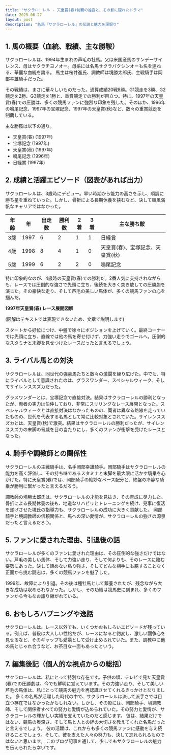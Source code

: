 ```yaml
---
title: "サクラローレル - 天皇賞(春)制覇の雄姿と、その影に隠れたドラマ"
date: 2025-06-27
layout: post
description: "名馬『サクラローレル』の伝説と魅力を深堀り"
---
```


## 1. 馬の概要（血統、戦績、主な勝鞍）

サクラローレルは、1994年生まれの芦毛の牡馬。父は米国産馬のサンデーサイレンス、母はサクラチヨノオー。母系には名馬サクラバクシンオーも名を連ねる、華麗な血統を誇る。  馬主は桜井進氏、調教師は境勝太郎氏、主戦騎手は岡部幸雄騎手だった。

その戦績は、まさに華々しいものだった。通算成績20戦8勝。G1競走を3勝、G2競走を2勝、G3競走を1勝と、重賞競走での勝利が目立つ。特に、1997年の天皇賞(春)での圧勝は、多くの競馬ファンに強烈な印象を残した。そのほか、1996年の鳴尾記念、1997年の宝塚記念、1997年の天皇賞(秋)など、数々の重賞競走を制覇している。

主な勝鞍は以下の通り。

* 天皇賞(春) (1997年)
* 宝塚記念 (1997年)
* 天皇賞(秋) (1997年)
* 鳴尾記念 (1996年)
* 日経賞 (1997年)


## 2. 成績と活躍エピソード（図表があれば出力）

サクラローレルは、3歳時にデビュー。早い時期から能力の高さを示し、順調に勝ち星を重ねていった。しかし、骨折による長期休養を挟むなど、決して順風満帆なキャリアではなかった。

| 年齢 | 年 | 出走数 | 勝利数 | 2着 | 3着 | 主な勝ち鞍 |
|---|---|---|---|---|---|---|
| 3歳 | 1997 | 6 | 2 | 1 | 1 | 日経賞 |
| 4歳 | 1998 | 8 | 4 | 1 | 0 | 天皇賞(春)、宝塚記念、天皇賞(秋) |
| 5歳 | 1999 | 6 | 2 | 2 | 0 | 鳴尾記念 |


特に印象的なのが、4歳時の天皇賞(春)での勝利だ。2番人気に支持されながらも、レースでは圧倒的な強さで先頭に立ち、後続を大きく突き放しての圧勝劇を演じた。その豪快な走り、そして芦毛の美しい馬体が、多くの競馬ファンの心を掴んだ。

**1997年天皇賞(春) レース展開図解**

(図解はテキストでは表現できないため、文章で説明します)

スタートから好位につけ、中盤で徐々にポジションを上げていく。最終コーナーでは先頭に立ち、直線では他の馬を寄せ付けず、力強い走りでゴールへ。圧倒的なスタミナと末脚を見せつけたレースだったと言えるでしょう。


## 3. ライバル馬との対決

サクラローレルは、同世代の強豪馬たちと数々の激闘を繰り広げた。中でも、特にライバルとして意識されたのは、グラスワンダー、スペシャルウィーク、そしてサイレンススズカだった。

グラスワンダーとは、宝塚記念で直接対決。結果はサクラローレルの勝利となったが、両者の実力は伯仲しており、非常にスリリングなレース展開となった。スペシャルウィークとは直接対決はなかったものの、両者は異なる路線を走っていたものの、世代を代表する名馬として常に比較対象とされていた。サイレンススズカとは、天皇賞(秋)で激突。結果はサクラローレルの勝利だったが、サイレンススズカの末脚の脅威を目の当たりにし、多くのファンが衝撃を受けたレースとなった。


## 4. 騎手や調教師との関係性

サクラローレルの主戦騎手は、名手岡部幸雄騎手。岡部騎手はサクラローレルの能力を高く評価し、その持ち味であるスタミナと末脚を最大限に活かす騎乗を心がけた。特に天皇賞(春)では、岡部騎手の絶妙なペース配分と、終盤の冷静な騎乗が勝利に繋がったと言えるだろう。

調教師の境勝太郎氏は、サクラローレルの才能を見抜き、その育成に尽力した。骨折による長期休養の後も、地道なリハビリとトレーニングを続け、見事に復活を遂げさせた境氏の指導力も、サクラローレルの成功に大きく貢献した。  岡部騎手と境調教師の信頼関係と、馬への深い愛情が、サクラローレルの強さの源泉だったと言えるだろう。


## 5. ファンに愛された理由、引退後の話

サクラローレルが多くのファンに愛された理由は、その圧倒的な強さだけではない。芦毛の美しい馬体、そして力強い走り、そして何よりも、そのレースに臨む姿勢にあった。決して諦めない粘り強さ、そしてどんな相手にも臆することなく正面から挑む闘志は、多くの競馬ファンを魅了した。

1999年、故障により引退。その後は種牡馬として繋養されたが、残念ながら大きな成功は収められなかった。しかし、その功績は競馬史に刻まれ、多くのファンから今もなお語り継がれている。


## 6. おもしろハプニングや逸話

サクラローレルは、レース以外でも、いくつかおもしろいエピソードが残っている。例えば、普段は大人しい性格だが、レースになると豹変し、激しい闘争心を見せるなど、そのギャップも愛嬌として受け止められていた。また、調教中に他の馬とじゃれ合うなど、お茶目な一面もあったという。


## 7. 編集後記（個人的な視点からの総括）

サクラローレルは、私にとって特別な存在です。子供の頃、テレビで見た天皇賞(春)での圧勝劇は、今でも鮮明に覚えています。その力強い走り、そして美しい芦毛の馬体は、私にとって競馬の魅力を再認識させてくれるきっかけとなりました。  多くの名馬が活躍した時代の中で、サクラローレルは決して派手さでは目立つ存在ではなかったかもしれない。しかし、その影には、岡部騎手、境調教師、そして関係者すべての努力と愛情が込められていた。その努力と愛情が、サクラローレルの輝かしい実績を支えていたのだと感じます。  彼は、結果だけではない、競馬の奥深さ、そして馬と人との絆の大切さを教えてくれた名馬だったと言えるでしょう。  彼の活躍は、これからも多くの競馬ファンに感動を与え続けることでしょう。そして、彼を支えた人々の努力も、決して忘れられるものではないと思います。  このブログ記事を通して、少しでもサクラローレルの魅力を伝えられたら幸いです。
